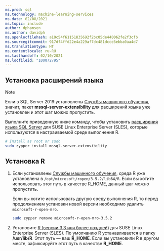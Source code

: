 ```yaml
---
ms.prod: sql
ms.technology: machine-learning-services
ms.date: 02/08/2021
ms.topic: include
author: dphansen
ms.author: davidph
ms.openlocfilehash: a10c54f61151835692f2bc05de440062fe2f3cfb
ms.sourcegitcommit: 917df4ffd22e4a229af7dc481dcce3ebba0aa4d7
ms.translationtype: HT
ms.contentlocale: ru-RU
ms.lasthandoff: 02/10/2021
ms.locfileid: "100072795"
---
```

## <a name="install-language-extensions"></a>Установка расширений языка

> [!NOTE]
> Если в SQL Server 2019 установлены [Службы машинного обучения](../../sql-server-machine-learning-services.md), значит, пакет **mssql-server-extensibility** для расширений языка уже установлен и этот шаг можно пропустить.

Выполните приведенную ниже команду, чтобы установить [расширения языка SQL Server](../../../language-extensions/language-extensions-overview.md) для SUSE Linux Enterprise Server (SLES), которые используются в настраиваемой среде выполнения R.

```bash
# Install as root or sudo
sudo zypper install mssql-server-extensibility
```

## <a name="install-r"></a>Установка R

1. Если установлены [Службы машинного обучения](../../sql-server-machine-learning-services.md), среда R уже установлена в `/opt/microsoft/ropen/3.5.2/lib64/R`. Если вы хотите использовать этот путь в качестве R_HOME, данный шаг можно пропустить.

    Если вы хотите использовать другую среду выполнения R, то перед продолжением установки новой версии необходимо удалить `microsoft-r-open-mro`.

    ```bash
    sudo zypper remove microsoft-r-open-mro-3.5.2
    ```

1. Установите [R (версии 3.3 или более поздней)](https://www.r-project.org/) для SUSE Linux Enterprise Server (SLES). По умолчанию R устанавливается в папку **/usr/lib/R**. Этот путь — ваш **R_HOME**. Если вы установили R в другом месте, зафиксируйте этот путь в качестве **R_HOME**.
